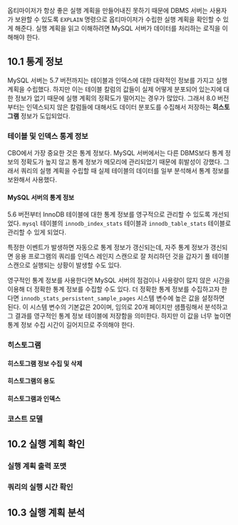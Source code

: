 옵티마이저가 항상 좋은 실행 계획을 만들어내진 못하기 때문에 DBMS 서버는 사용자가 보완할 수 있도록 `EXPLAIN` 명령으로 옵티마이저가 수립한 실행 계획을 확인할 수 있게 해준다. 실행 계획을 읽고 이해하려면 MySQL 서버가 데이터를 처리하는 로직을 이해해야 한다.



## 10.1 통계 정보

MySQL 서버는 5.7 버전까지는 테이블과 인덱스에 대한 대략적인 정보를 가지고 실행 계획을 수립했다. 하지만 이는 테이블 칼럼의 값들이 실제 어떻게 분포되어 있는지에 대한 정보가 없기 때문에 실행 계획의 정확도가 떨어지는 경우가 많았다. 그래서 8.0 버전부터는 인덱스되지 않은 칼럼들에 대해서도 데이터 분포도를 수집해서 저장하는 **히스토그램** 정보가 도입되었다.



### 테이블 및 인덱스 통계 정보

CBO에서 가장 중요한 것은 통계 정보다. MySQL 서버에서는 다른 DBMS보다 통계 정보의 정확도가 높지 않고 통계 정보가 메모리에 관리되었기 때문에 휘발성이 강했다. 그래서 쿼리의 실행 계획을 수립할 때 실제 테이블의 데이터를 일부 분석해서 통계 정보를 보완해서 사용했다.



#### MySQL 서버의 통계 정보

5.6 버전부터 InnoDB 테이블에 대한 통계 정보를 영구적으로 관리할 수 있도록 개선되었다. `mysql` 테이블의 `innodb_index_stats` 테이블과 `innodb_table_stats` 테이블로 관리할 수 있게 되었다.

특정한 이벤트가 발생하면 자동으로 통계 정보가 갱신되는데, 자주 통계 정보가 갱신되면 응용 프로그램의 쿼리를 인덱스 레인지 스캔으로 잘 처리하던 것을 갑자기 풀 테이블 스캔으로 실행되는 상황이 발생할 수도 있다.



영구적인 통계 정보를 사용한다면 MySQL 서버의 점검이나 사용량이 많지 않은 시간을 이용해 더 정확한 통계 정보를 수집할 수도 있다. 더 정확한 통계 정보를 수집하고자 한다면 `innodb_stats_persistent_sample_pages` 시스템 변수에 높은 값을 설정하면 된다. 이 시스템 변수의 기본값은 20이며, 임의로 20개 페이지만 샘플링해서 분석하고 그 결과를 영구적인 통계 정보 테이블에 저장함을 의미한다. 하지만 이 값을 너무 높이면 통계 정보 수집 시간이 길어지므로 주의해야 한다.



### 히스토그램



#### 히스토그램 정보 수집 및 삭제





#### 히스토그램의 용도





#### 히스토그램과 인덱스







### 코스트 모델





## 10.2 실행 계획 확인



### 실행 계획 출력 포맷



### 쿼리의 실행 시간 확인







## 10.3 실행 계획 분석





